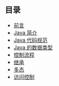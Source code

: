 ## 目录

- [前言]()
- [Java 简介](.\Overview.md)
- [Java 代码规范]()
- [Java 的数据类型]()
- [控制流程]()
- [继承]()
- [多态]()
- [访问控制]()

